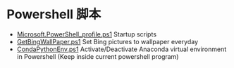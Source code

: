 # Powershell 脚本

* [Microsoft.PowerShell_profile.ps1](/scripts/Microsoft.PowerShell_profile.ps1) Startup scripts
* [GetBingWallPaper.ps1](/scripts/GetBingWallPaper.ps1) Set Bing pictures to wallpaper everyday
* [CondaPythonEnv.ps1](/scripts/Anaconda/CondaPythonEnv.ps1) Activate/Deactivate Anaconda virtual environment in Powershell (Keep inside current powershell program)
